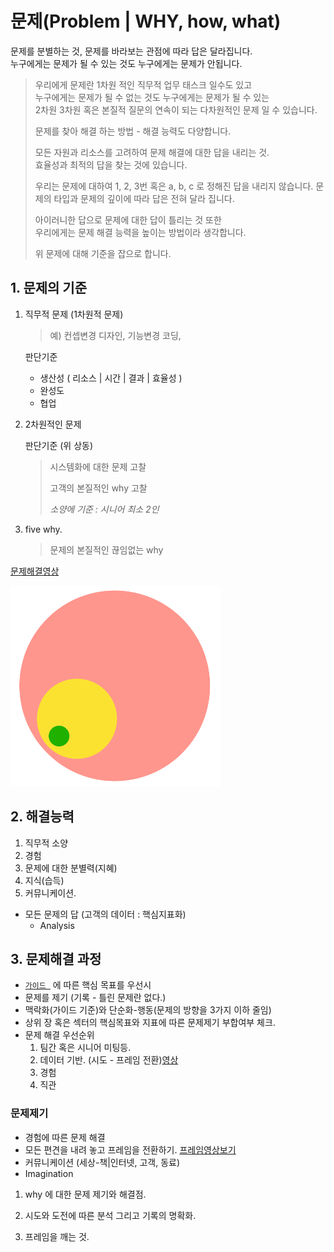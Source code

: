 # 문제(Problem | WHY, how, what)

문제를 분별하는 것, 문제를 바라보는 관점에 따라 답은 달라집니다.  
누구에게는 문제가 될 수 있는 것도 누구에게는 문제가 안됩니다. 

 

> 우리에게 문제란 1차원 적인 직무적 업무 태스크 일수도 있고   
> 누구에게는 문제가 될 수 없는 것도 누구에게는 문제가 될 수 있는  
> 2차원 3차원 혹은 본질적 질문의 연속이 되는 다차원적인 문제 일 수 있습니다.  
>
> 문제를 찾아 해결 하는 방법 - 해결 능력도 다양합니다. 
>
> 모든 자원과 리소스를 고려하여 문제 해결에 대한 답을 내리는 것.   
> 효율성과 최적의 답을 찾는 것에 있습니다. 
>
> 우리는 문제에 대하여 1, 2, 3번 혹은  a, b, c 로 정해진 답을 내리지 않습니다.
> 문제의 타입과 문제의 깊이에 따라 답은 전혀 달라 집니다. 
>
> 아이러니한 답으로 문제에 대한 답이 틀리는 것 또한  
> 우리에게는 문제 해결 능력을 높이는 방법이라 생각합니다. 
>
> 위 문제에 대해 기준을 잡으로 합니다. 



## 1. 문제의 기준

1. 직무적 문제 (1차원적 문제)

   > 예) 컨셉변경 디자인, 기능변경 코딩,  

   판단기준

   - 생산성 ( 리소스 | 시간 | 결과 | 효율성 )
   - 완성도
   - 협업

2. 2차원적인 문제 

   판단기준 (위 상동) 

   > 시스템화에 대한 문제 고찰
   >
   > 고객의 본질적인  why 고찰
   >
   > *소양에 기준 : 시니어 최소 2인*

3. five why. 

   > 문제의 본질적인 끊임없는  why



 [문제해결영상](https://youtu.be/8YYRe0ex6wg)

![스크린샷, 2019-07-23 11:49:23](../assets/image/circle1.png)



## 2. 해결능력

1. 직무적 소양
2. 경험
3. 문제에 대한 분별력(지혜)
4. 지식(습득) 
5. 커뮤니케이션. 

- 모든 문제의 답 (고객의 데이터 : 핵심지표화)
  - Analysis



## 3. 문제해결 과정

- [`가이드 `](../README.md) 에 따른 핵심 목표를 우선시 
- 문제를 제기 (기록 - 틀린 문제란 없다.)
- 맥락화(가이드 기준)와 단순화-행동(문제의 방향을 3가지 이하 줄임)
- 상위 장 혹은 섹터의 핵심목표와 지표에 따른 문제제기 부합여부 체크. 
- 문제 해결 우선순위
  1. 팀간 혹은 시니어 미팅등. 
  2. 데이터 기반. (시도 - 프레임 전환)[영상](https://tv.naver.com/v/5555803)
  3. 경험
  4. 직관

### 문제제기

- 경험에 따른 문제 해결
- 모든 편견을 내려 놓고 프레임을 전환하기. [프레임영상보기](https://youtu.be/splHA7Nr6Do)
- 커뮤니케이션 (세상-책|인터넷, 고객, 동료)
- Imagination



1. why 에 대한 문제 제기와 해결점.

2. 시도와 도전에 따른 분석 그리고 기록의 명확화. 

3. 프레임을 깨는 것. 

